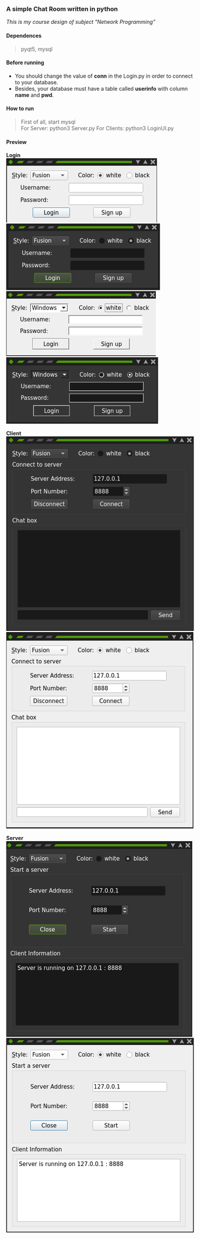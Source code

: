 ### A simple Chat Room written in python
*This is my course design of subject "Network Programming"*

#### Dependences
> pyqt5, mysql   

#### Before running 
 + You should change the value of **conn** in the Login.py in order to connect to your database.   
 + Besides, your database must have a table called **userinfo** with column **name** and **pwd**.


#### How to run
>First of all, start mysql  
>For Server: python3 Server.py
>For Clients: python3 LoginUI.py  

#### Preview

**Login**  
![Login_Fusion_white](https://github.com/Dtover/Simple-Chat-Room/blob/master/Preivew/Login_Fusion_white.png?raw=true) 
![Login_Fusion_black](https://github.com/Dtover/Simple-Chat-Room/blob/master/Preivew/Login_Fusion_black.png?raw=true) 
![Login_Windows_white](https://github.com/Dtover/Simple-Chat-Room/blob/master/Preivew/Login_Windows_white.png?raw=true) 
![Login_Windows_black](https://github.com/Dtover/Simple-Chat-Room/blob/master/Preivew/Login_Windows_black.png?raw=true)   

**Client**  
![Client_Fusion_black.png](https://github.com/Dtover/Simple-Chat-Room/blob/master/Preivew/Client_Fusion_black.png?raw=true) 
![Client_Fusion_white.png](https://github.com/Dtover/Simple-Chat-Room/blob/master/Preivew/Client_Fusion_white.png?raw=true)   

**Server**  
![Server_Fusion_black.png](https://github.com/Dtover/Simple-Chat-Room/blob/master/Preivew/Server_Fusion_black.png?raw=true) 
![Server_Fusion_white.png](https://github.com/Dtover/Simple-Chat-Room/blob/master/Preivew/Server_Fusion_white.png?raw=true) 





